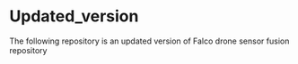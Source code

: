 # Updated_version
The following repository is an updated version of Falco drone sensor fusion repository

